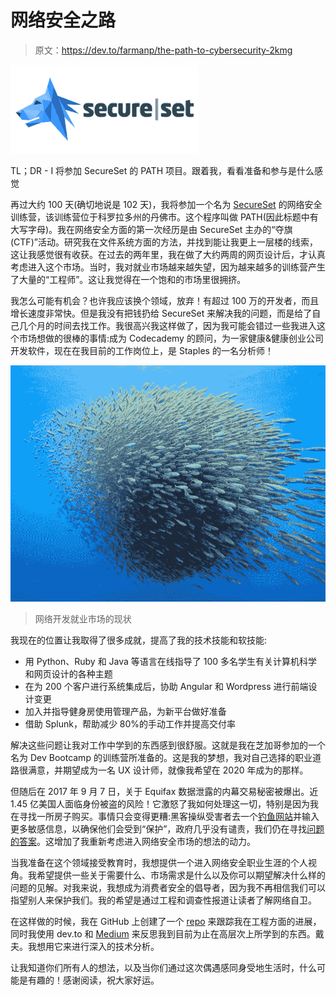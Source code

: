 # 网络安全之路

> 原文：<https://dev.to/farmanp/the-path-to-cybersecurity-2kmg>

[![Alt](img/ec04da677531215d295798e29f6d7085.png)](https://res.cloudinary.com/practicaldev/image/fetch/s--dm827kzd--/c_limit%2Cf_auto%2Cfl_progressive%2Cq_auto%2Cw_880/https://www.bwbacon.com/wp-content/uploads/2016/10/secureset-logo-300x142.png)

TL；DR - I 将参加 SecureSet 的 PATH 项目。跟着我，看看准备和参与是什么感觉

再过大约 100 天(确切地说是 102 天)，我将参加一个名为 [SecureSet](https://secureset.com/programs/path-part-time-summer-2019-denver/) 的网络安全训练营，该训练营位于科罗拉多州的丹佛市。这个程序叫做 PATH(因此标题中有大写字母)。我在网络安全方面的第一次经历是由 SecureSet 主办的“夺旗(CTF)”活动。研究我在文件系统方面的方法，并找到能让我更上一层楼的线索，这让我感觉很有收获。在过去的两年里，我在做了大约两周的网页设计后，才认真考虑进入这个市场。当时，我对就业市场越来越失望，因为越来越多的训练营产生了大量的“工程师”。这让我觉得在一个饱和的市场里很拥挤。

我怎么可能有机会？也许我应该换个领域，放弃！有超过 100 万的开发者，而且增长速度非常快。但是我没有把钱扔给 SecureSet 来解决我的问题，而是给了自己几个月的时间去找工作。我很高兴我这样做了，因为我可能会错过一些我进入这个市场想做的很棒的事情:成为 Codecademy 的顾问，为一家健康&健康创业公司开发软件，现在在我目前的工作岗位上，是 Staples 的一名分析师！

[![Web Development Market](img/cf620f43365bb427c2634e11a33deb8c.png)](https://res.cloudinary.com/practicaldev/image/fetch/s--6XiCD0sF--/c_limit%2Cf_auto%2Cfl_progressive%2Cq_auto%2Cw_880/https://thumbs-prod.si-cdn.com/TSPyvrt6FoN1Z_ME9I1qKGL_Fl8%3D/800x600/filters:no_upscale%28%29/https://public-media.si-cdn.com/filer/e7/8d/e78dc449-1c97-4c4d-ab2f-7c93851ecbb4/school.jpg)

> 网络开发就业市场的现状

我现在的位置让我取得了很多成就，提高了我的技术技能和软技能:

*   用 Python、Ruby 和 Java 等语言在线指导了 100 多名学生有关计算机科学和网页设计的各种主题
*   在为 200 个客户进行系统集成后，协助 Angular 和 Wordpress 进行前端设计变更
*   加入并指导健身房使用管理产品，为新平台做好准备
*   借助 Splunk，帮助减少 80%的手动工作并提高交付率

解决这些问题让我对工作中学到的东西感到很舒服。这就是我在芝加哥参加的一个名为 Dev Bootcamp 的训练营所准备的。这是我的梦想，我对自己选择的职业道路很满意，并期望成为一名 UX 设计师，就像我希望在 2020 年成为的那样。

但随后在 2017 年 9 月 7 日，关于 Equifax 数据泄露的内幕交易秘密被爆出。近 1.45 亿美国人面临身份被盗的风险！它激怒了我如何处理这一切，特别是因为我在寻找一所房子购买。事情只会变得更糟:黑客操纵受害者去一个[钓鱼网站](https://www.theverge.com/2017/9/20/16339612/equifax-tweet-wrong-website-phishing-identity-monitoring)并输入更多敏感信息，以确保他们会受到“保护”，政府几乎没有谴责，我们仍在寻找[问题的答案](http://fortune.com/2018/09/07/equifax-data-breach-one-year-anniversary/)。这增加了我重新考虑进入网络安全市场的想法的动力。

当我准备在这个领域接受教育时，我想提供一个进入网络安全职业生涯的个人视角。我希望提供一些关于需要什么、市场需求是什么以及你可以期望解决什么样的问题的见解。对我来说，我想成为消费者安全的倡导者，因为我不再相信我们可以指望别人来保护我们。我的希望是通过工程和调查性报道让读者了解网络自卫。

在这样做的时候，我在 GitHub 上创建了一个 [repo](https://github.com/farmanp/cybersecurity-bootcamp) 来跟踪我在工程方面的进展，同时我使用 dev.to 和 [Medium](https://medium.com/watchdogs) 来反思我到目前为止在高层次上所学到的东西。戴夫。我想用它来进行深入的技术分析。

让我知道你们所有人的想法，以及当你们通过这次偶遇感同身受地生活时，什么可能是有趣的！感谢阅读，祝大家好运。